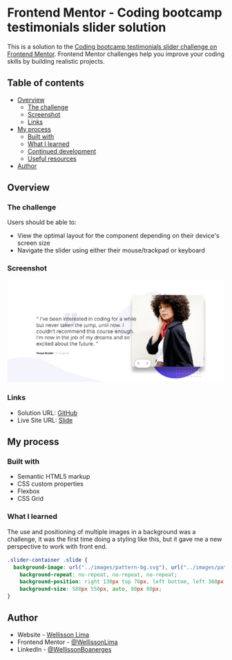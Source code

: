 # Frontend Mentor - Coding bootcamp testimonials slider solution

This is a solution to the [Coding bootcamp testimonials slider challenge on Frontend Mentor](https://www.frontendmentor.io/challenges/coding-bootcamp-testimonials-slider-4FNyLA8JL). Frontend Mentor challenges help you improve your coding skills by building realistic projects. 

## Table of contents

- [Overview](#overview)
  - [The challenge](#the-challenge)
  - [Screenshot](#screenshot)
  - [Links](#links)
- [My process](#my-process)
  - [Built with](#built-with)
  - [What I learned](#what-i-learned)
  - [Continued development](#continued-development)
  - [Useful resources](#useful-resources)
- [Author](#author)

## Overview

### The challenge

Users should be able to:

- View the optimal layout for the component depending on their device's screen size
- Navigate the slider using either their mouse/trackpad or keyboard

### Screenshot

![Slide](./src/images/screenshot-slide.png)

### Links

- Solution URL: [ GitHub ](https://github.com/WellissonLima/coding-bootcamp-testimonials-slider/)
- Live Site URL: [ Slide ](https://wellissonlima.github.io/coding-bootcamp-testimonials-slider/)

## My process

### Built with

- Semantic HTML5 markup
- CSS custom properties
- Flexbox
- CSS Grid

### What I learned

The use and positioning of multiple images in a background was a challenge, it was the first time doing a styling like this, but it gave me a new perspective to work with front end.

```css
.slider-container .slide {
  background-image: url("../images/pattern-bg.svg"), url("../images/pattern-curve.svg"), url("../images/pattern-quotes.svg");
    background-repeat: no-repeat, no-repeat, no-repeat;
    background-position: right 130px top 70px, left bottom, left 360px top 210px;
    background-size: 580px 550px, auto, 80px 80px;
}
```

## Author

- Website - [Wellisson Lima](https://www.your-site.com)
- Frontend Mentor - [@WellissonLima](https://www.frontendmentor.io/profile/WellissonLima)
- LinkedIn - [@WellissonBoanerges](https://www.linkedin.com/in/wellissonboanergesbarroslima/)